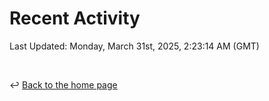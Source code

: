 # Recent Activity

<!--RECENT_ACTIVITY:start-->
<!--RECENT_ACTIVITY:end-->

<!--RECENT_ACTIVITY:last_update-->
Last Updated: Monday, March 31st, 2025, 2:23:14 AM (GMT)
<!--RECENT_ACTIVITY:last_update_end-->

<br>

↩️ [Back to the home page](/README.md)
